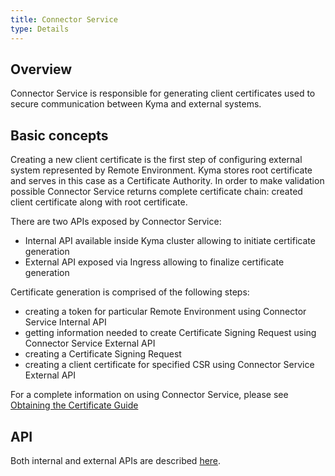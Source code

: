 ```yaml
---
title: Connector Service
type: Details
---
```


## Overview
Connector Service is responsible for generating client certificates used to secure communication between Kyma and external systems.        
    

## Basic concepts 

Creating a new client certificate is the first step of configuring external system represented by Remote Environment. Kyma stores root certificate and serves in this case as a Certificate Authority. In order to make validation possible Connector Service returns complete certificate chain: created client certificate along with root certificate. 
    
There are two APIs exposed by Connector Service:
- Internal API available inside Kyma cluster allowing to initiate certificate generation
- External API exposed via Ingress allowing to finalize certificate generation 

Certificate generation is comprised of the following steps:
- creating a token for particular Remote Environment using Connector Service Internal API
- getting information needed to create Certificate Signing Request using Connector Service External API
- creating a Certificate Signing Request
- creating a client certificate for specified CSR using Connector Service External API   

For a complete information on using Connector Service, please see [Obtaining the Certificate Guide]() 

## API

Both internal and external APIs are described [here]().    
